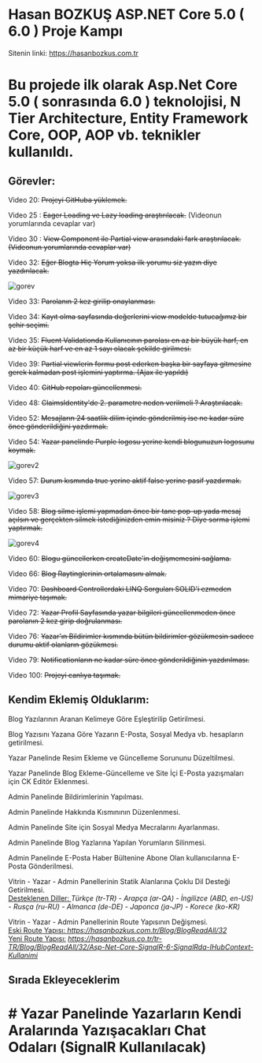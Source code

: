 # Hasan BOZKUŞ ASP.NET Core 5.0 ( 6.0 ) Proje Kampı

Sitenin linki: https://hasanbozkus.com.tr

# Bu projede ilk olarak Asp.Net Core 5.0 ( sonrasında 6.0 ) teknolojisi, N Tier Architecture, Entity Framework Core, OOP, AOP vb. teknikler kullanıldı.

<h2>Görevler: </h2>

Video 20: <del>Projeyi GitHuba yüklemek.</del>

Video 25 : <del>Eager Loading ve Lazy loading araştırılacak.</del>
(Videonun yorumlarında cevaplar var)

Video 30 : <del>View Component ile Partial view arasındaki fark araştırılacak.(Videonun yorumlarında cevaplar var)</del>

Video 32: <del> Eğer Blogta Hiç Yorum yoksa ilk yorumu siz yazın diye yazdırılacak.</del> 

![gorev](https://github.com/hasan-bozkus/resimler-hasanbozkus-sitesi/blob/main/Ekran%20g%C3%B6r%C3%BCnt%C3%BCs%C3%BC%202024-02-03%20194139.png)

Video 33: <del>Parolanın 2 kez girilip onaylanması.</del> 

Video 34: <del>Kayıt olma sayfasında değerlerini view modelde tutucağımız bir şehir seçimi.</del> 

Video 35: <del>Fluent Validationda Kullanıcının parolası en az bir büyük harf, en az bir küçük harf ve en az 1 sayı olacak şekilde girilmesi.</del> 

Video 39: <del>Partial viewlerin formu post ederken başka bir sayfaya gitmesine gerek kalmadan post işlemini yaptırma. (Ajax ile yapıldı)</del>

Video 40: <del> GitHub repoları güncellenmesi.</del>

Video 48: <del>ClaimsIdentity'de 2. parametre neden verilmeli ? Araştırılacak.</del>

Video 52: <del>Mesajların 24 saatlik dilim içinde gönderilmiş ise ne kadar süre önce gönderildiğini yazdırmak.</del>

Video 54: <del>Yazar panelinde Purple logosu yerine kendi blogunuzun logosunu koymak.</del>

![gorev2](https://github.com/hasan-bozkus/resimler-hasanbozkus-sitesi/blob/main/dashboard-hasanbozkus.png)

Video 57: <del>Durum kısmında true yerine aktif false yerine pasif yazdırmak.</del>

![gorev3](https://github.com/hasan-bozkus/resimler-hasanbozkus-sitesi/blob/main/yazar%C4%B1n%20bloglar%C4%B1-hasanbozkus.png)

Video 58: <del>Blog silme işlemi yapmadan önce bir tane pop-up yada mesaj açılsın ve gerçekten silmek istediğinizden emin misiniz ? Diye sorma işlemi yaptırmak.</del>

![gorev4](https://github.com/hasan-bozkus/resimler-hasanbozkus-sitesi/blob/main/Ekran%20g%C3%B6r%C3%BCnt%C3%BCs%C3%BC%202024-02-03%20195513.png)

Video 60: <del>Blogu güncellerken createDate'in değişmemesini sağlama.</del>

Video 66: <del>Blog Raytinglerinin ortalamasını almak.</del>

Video 70: <del>Dashboard Controllerdaki LINQ Sorguları SOLID'i ezmeden mimariye taşımak.</del>

Video 72: <del>Yazar Profil Sayfasında yazar bilgileri güncellenmeden önce parolanın 2 kez girip doğrulanması.</del>

Video 76: <del>Yazar'ın Bildirimler kısmında bütün bildirimler gözükmesin sadece durumu aktif olanların gözükmesi.</del>
 
Video 79: <del>Notificationların ne kadar süre önce gönderildiğinin yazdırılması.</del>
 
Video 100: <del>Projeyi canlıya taşımak.</del> 

<h2>Kendim Eklemiş Olduklarım:</h2>

Blog Yazılarının Aranan Kelimeye Göre Eşleştirilip Getirilmesi.

Blog Yazısını Yazana Göre Yazarın E-Posta, Sosyal Medya vb. hesapların getirilmesi.

Yazar Panelinde Resim Ekleme ve Güncelleme Sorununu Düzeltilmesi.

Yazar Panelinde Blog Ekleme-Güncelleme ve Site İçi E-Posta yazışmaları için CK Editör Eklenmesi.

Admin Panelinde Bildirimlerinin Yapılması.

Admin Panelinde Hakkında Kısmınının Düzenlenmesi.

Admin Panelinde Site için Sosyal Medya Mecralarını Ayarlanması.

Admin Panelinde Blog Yazlarına Yapılan Yorumların Silinmesi.

Admin Panelinde E-Posta Haber Bültenine Abone Olan kullanıcılarına E-Posta Gönderilmesi.

Vitrin - Yazar - Admin Panellerinin Statik Alanlarına Çoklu Dil Desteği Getirilmesi.
<br />
<u>Desteklenen Diller: </u><i>Türkçe (tr-TR) - Arapça (ar-QA) - İngilizce (ABD, en-US) - Rusça (ru-RU) - Almanca (de-DE) - Japonca (ja-JP) - Korece (ko-KR)</i>

Vitrin - Yazar - Admin Panellerinin Route Yapısının Değişmesi.
<br />
<u>Eski Route Yapısı: </u><i> https://hasanbozkus.com.tr/Blog/BlogReadAll/32 </i>
<br />
<u>Yeni Route Yapısı:</u> <i> https://hasanbozkus.co.tr/tr-TR/Blog/BlogReadAll/32/Asp-Net-Core-SignalR-6-SignalRda-IHubContext-Kullanimi</i>

<h2>Sırada Ekleyeceklerim</h2>

# # Yazar Panelinde Yazarların Kendi Aralarında Yazışacakları Chat Odaları (SignalR Kullanılacak)




